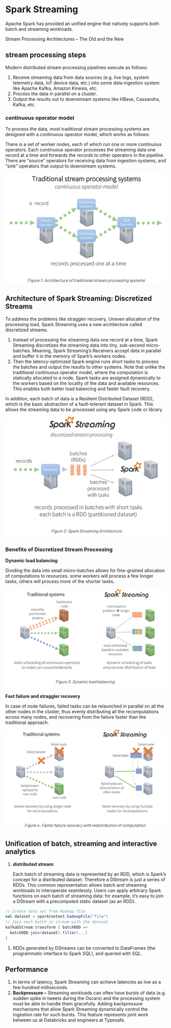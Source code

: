 # Spark Streaming

Apache Spark has provided an unified engine that natively supports both batch and streaming workloads.

Stream Processing Architectures – The Old and the New

## stream processing steps

Modern distributed stream processing pipelines execute as follows:

1. Receive streaming data from data sources \(e.g. live logs, system telemetry data, IoT device data, etc.\) into some data ingestion system like Apache Kafka, Amazon Kinesis, etc.
2. Process the data in parallel on a cluster.
3. Output the results out to downstream systems like HBase, Cassandra, Kafka, etc.

### continuous operator model

To process the data, most traditional stream processing systems are designed with a continuous operator model, which works as follows:

There is a set of worker nodes, each of which run one or more continuous operators. Each continuous operator processes the streaming data one record at a time and forwards the records to other operators in the pipeline. There are “source” operators for receiving data from ingestion systems, and “sink” operators that output to downstream systems.

![picture 17](../.gitbook/assets/493625949d40bb88d0a922cd05c9cccf99b0f2d8da6ec6a590995e893a29ddff.png)

## Architecture of Spark Streaming: Discretized Streams

To address the problems like straggler recovery, Uneven allocation of the processing load, Spark Streaming uses a new architecture called discretized streams.

1. Instead of processing the streaming data one record at a time, Spark Streaming discretizes the streaming data into tiny, sub-second micro-batches. Meaning, Spark Streaming’s Receivers accept data in parallel and buffer it in the memory of Spark’s workers nodes. 
2. Then the latency-optimized Spark engine runs short tasks to process the batches and output the results to other systems. Note that unlike the traditional continuous operator model, where the computation is statically allocated to a node, Spark tasks are assigned dynamically to the workers based on the locality of the data and available resources. This enables both better load balancing and faster fault recovery.

In addition, each batch of data is a Resilient Distributed Dataset \(RDD\), which is the basic abstraction of a fault-tolerant dataset in Spark. This allows the streaming data to be processed using any Spark code or library.

![picture 18](../.gitbook/assets/d3dd9af10f8a8ccc2ce4569123835db558c0e410a35a8389ba6da9bf6c3fef61.png)

### Benefits of Discretized Stream Processing

**Dynamic load balancing**

Dividing the data into small micro-batches allows for fine-grained allocation of computations to resources. some workers will process a few longer tasks, others will process more of the shorter tasks.

![picture 19](../.gitbook/assets/fa6c5ce80435772d57e94c3bfe824d5d13dce52395091f570e248125cf1e8051.png)

**Fast failure and straggler recovery**

In case of node failures, failed tasks can be relaunched in parallel on all the other nodes in the cluster, thus evenly distributing all the recomputations across many nodes, and recovering from the failure faster than the traditional approach.

![picture 20](../.gitbook/assets/bf2d26f201fbc9af67c63cbb7391833fd68e92e11b2d5c03c996ca20038df96c.png)

## Unification of batch, streaming and interactive analytics

1. **distributed stream**: 

   Each batch of streaming data is represented by an RDD, which is Spark’s concept for a distributed dataset. Therefore a DStream is just a series of RDDs. This common representation allows batch and streaming workloads to interoperate seamlessly. Users can apply arbitrary Spark functions on each batch of streaming data: for example, it’s easy to join a DStream with a precomputed static dataset \(as an RDD\).

```scala
// Create data set from Hadoop file
val dataset = sparkContext.hadoopFile("file")
// Join each batch in stream with the dataset
kafkaDStream.transform { batchRDD =>
  batchRDD.join(dataset).filter(...)
}
```

1. RDDs generated by DStreams can be converted to DataFrames \(the programmatic interface to Spark SQL\), and queried with SQL. 

## Performance

1. In terms of latency, Spark Streaming can achieve latencies as low as a few hundred milliseconds. 
2. **Backpressure –** Streaming workloads can often have bursts of data \(e.g. sudden spike in tweets during the Oscars\) and the processing system must be able to handle them gracefully. Adding backpressure mechanisms that allow Spark Streaming dynamically control the ingestion rate for such bursts. This feature represents joint work between us at Databricks and engineers at Typesafe.

